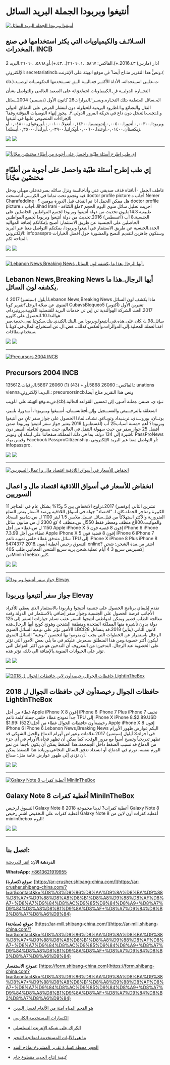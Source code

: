 # أنتيغوا وبربودا الجملة البريد السائل

<a href="https://swt.shibang-china.com/?l=ar&img&k=%D8%A3%D9%86%D8%AA%D9%8A%D8%BA%D9%88%D8%A7+%D9%88%D8%A8%D8%B1%D8%A8%D9%88%D8%AF%D8%A7+%D8%A7%D9%84%D8%AC%D9%85%D9%84%D8%A9+%D8%A7%D9%84%D8%A8%D8%B1%D9%8A%D8%AF+%D8%A7%D9%84%D8%B3%D8%A7%D8%A6%D9%84" target="_blank">![أنتيغوا وبربودا الجملة البريد السائل](http://static.shibang-china.com/all-800x300/659.jpg)</a>

## السـلائـف والكيمياويات التي يكثر استخدامها في صنع المخدرات. INCB
2 آذار (مارس) 2016.٤٣.+).ﺍﻟﻔﺎﻛﺲ: ٥٨٦٧. .٢٦٠٦٠.١(. .٤٣.+).ﺃﻭ.٥٨٦٨. .٢٦٠٦٠.ﺍﻟﱪﻳﺪ ﺍﻹﻟﻜﺘﺮﻭﱐ: secretariatincb.ﻭﻧﺺﱡ ﻫﺬﺍ ﺍﻟﺘﻘﺮﻳﺮ ﻣﺘ.ﺎﺡ ﺃﻳﻀﺎﹰ ﰲ ﻣﻮﻗﻊ ﺍﳍﻴﺌﺔ ﻋﻠﻰ ﺍﻹﻧﺘﺮﻧﺖ.( cb.).ﺕ.ﻋﻠــﻰ ﺍﺳــﺘﺤﺪﺍﺛﻪ، ﺍﻷﺩﺍﺓ ﺍﻷﻛﺜــﺮ ﻓﻌ.ﺎﻟﻴــﺔ ﺍﻟــﱵ ﺗﺴــﺘﺨﺪﻣﻬﺎ ﺍﳊﻜﻮﻣــﺎﺕ ﻟﺮﺻــﺪ ﺍﻟﺘﺠــﺎﺭﺓ ﺍﻟﺪﻭﻟﻴــﺔ ﰲ.ﺍﻟﻜﻴﻤﻴﺎﻭﻳﺎﺕ.ﺍﺠﻤﻟﺪﻭَ.ﻟﺔ ﻋﻠﻰ ﺍﻟﺼﻌﻴﺪ ﺍﻟﻌﺎﳌﻲ ﻭﻟﻠﺘﻮﺍﺻﻞ ﺑﺸﺄﻥ ﺍﳌ.ﺴﺎﺋﻞ ﺍﳌﺘﻌﻠﻘﺔ ﺑﺘﻠﻚ ﺍﻟﺘﺠـﺎﺭﺓ.ﻭﻳﺴـﺮﱡ.ﺍﻟﻘﺭﺍﺭﺍﺕ26 كانون الأول (ديسمبر) 2004.ﺴﺎﺌل ﺍﻟﻨﻘل ﻭﺍﻟﺒﻀﺎﺌﻊ ﻭ.ﺍ.ﻟﻁﺭﻭﺩ ﺍﻟﺒﺭﻴﺩﻴﺔ ﻟﻠﺤﻴﻠﻭﻟﺔ ﺩﻭﻥ ﺍﻨﺘﺸﺎﺭ ﺍﻟﻤﺭﺽ ﻋﻠﻰ ﺍﻟﻨﻁﺎﻕ ﺍﻟﺩﻭﻟﻲ ﻭ.ﻟ.ﺘﺠﻨﺏ.ﺍﻟﺘﺩﺨل ﺩﻭﻥ ﺩﺍﻉ ﻓﻲ ﺤﺭﻜﺔ ﺍﻟﻤﺭﻭﺭ ﺍﻟﺩﻭﻟﻲ.٣. .ﻴﺠﻭﺯ ﺇﻨﻬﺎﺀ ﺍﻟﺘﻭﺼﻴﺎﺕ ﺍﻟﻤﺅﻗﺘﺔ ﻭﻓﻘﺎﹰ ﻟﻺﺠﺭﺍﺀﺍﺕ ﺍﻟﻤﻨﺼﻭﺹ ﻋﻠﻴﻬﺎ ﻓﻲ.ﺃﻨﺘﻴﻐﻭﺍ ﻭﺒﺭﺒﻭﺩﺍ.٠,٠٠٣٠٠.ﺃﻨﺩﻭﺭﺍ.٠,٠٠٥٠٠.ﺇﻨﺩﻭﻨﻴﺴﻴﺎ.٠,١٤٢٠٠.ﺃﻨﻐﻭﻻ.٠,٠٠١٠٠.ﺃﻭﺭﻭﻏﻭﺍﻱ.٠,٠٤٨٠٠.ﺃﻭﺯﺒﻜﺴﺘﺎﻥ.٠,٠١٤٠٠.ﺃﻭﻏﻨﺩﺍ.٠,٠٠٦٠٠.ﺃﻭﻜﺭﺍﻨﻴﺎ.٠,٠٣٩٠٠.ﺃﻴﺭﻟﻨﺩﺍ.٠,٣٥٠٠٠.ﺃﻴﺴﻠﻨﺩﺍ.


<a href="https://whatsapp.shibangsoft.com/WhatsApp.php" target="_blank" title="WhatsApp">![](http://static.shibang-china.com/icon/whatsapp.png)</a> <a href="https://swt.shibang-china.com/?l=ar&icon&k=%D8%A3%D9%86%D8%AA%D9%8A%D8%BA%D9%88%D8%A7+%D9%88%D8%A8%D8%B1%D8%A8%D9%88%D8%AF%D8%A7+%D8%A7%D9%84%D8%AC%D9%85%D9%84%D8%A9+%D8%A7%D9%84%D8%A8%D8%B1%D9%8A%D8%AF+%D8%A7%D9%84%D8%B3%D8%A7%D8%A6%D9%84" target="_blank">![](http://static.shibang-china.com/icon/chat-ar.png)</a>

---

<a href="https://swt.shibang-china.com/?l=ar&img&k=%D8%A3%D9%86%D8%AA%D9%8A%D8%BA%D9%88%D8%A7+%D9%88%D8%A8%D8%B1%D8%A8%D9%88%D8%AF%D8%A7+%D8%A7%D9%84%D8%AC%D9%85%D9%84%D8%A9+%D8%A7%D9%84%D8%A8%D8%B1%D9%8A%D8%AF+%D8%A7%D9%84%D8%B3%D8%A7%D8%A6%D9%84" target="_blank">![إي طب إطرح أسئلة طبّية واحصل على أجوبة من أطبّاء مختصّين مجّاناً](http://static.shibang-china.com/all-800x300/479.jpg)</a>

## إي طب إطرح أسئلة طبّية واحصل على أجوبة من أطبّاء مختصّين مجّاناً
عاطف الجمل &middot; أنافتاة قذف صديقي عني وأناجالسة ونزل سائله بسرعةعلى مهبلي ودخل فيه وتجمع تحت تماما في الكرسي أنامسحت.doctor profile picture.أجاب د.Nemer Charafeddine &middot; هل ممكن الحمل اذا تم القذف قبل الدورة بيومين ؟ doctor profile picture.أجاب د.Jihad Irani &middot; اجريت تحليل سائل منوي اليوم الحجم ٣ملغ الكثافة طبيعية 14.3مليون.تحديث من دولة أنتيغوا وبربودا لجميع المواطنين الحاصلين على الجنسية.8 آب (أغسطس) 2016.تحديث من دولة أنتيغوا وبربودا لجميع المواطنين الحاصلين على الجنسية عن طريق الاستثمار: أصبح بإمكانكم إضافة المواليد الجدد.الجنسية عن طريق الاستثمار في أنتيغوا وبربودا، يمكنكم التواصل معنا عبر البريد الإلكتروني: infopasspro وسنكون جاهزين لتقديم النصح والمشورة حول أفضل الخيارات المتاحة لكم.


<a href="https://whatsapp.shibangsoft.com/WhatsApp.php" target="_blank" title="WhatsApp">![](http://static.shibang-china.com/icon/whatsapp.png)</a> <a href="https://swt.shibang-china.com/?l=ar&icon&k=%D8%A3%D9%86%D8%AA%D9%8A%D8%BA%D9%88%D8%A7+%D9%88%D8%A8%D8%B1%D8%A8%D9%88%D8%AF%D8%A7+%D8%A7%D9%84%D8%AC%D9%85%D9%84%D8%A9+%D8%A7%D9%84%D8%A8%D8%B1%D9%8A%D8%AF+%D8%A7%D9%84%D8%B3%D8%A7%D8%A6%D9%84" target="_blank">![](http://static.shibang-china.com/icon/chat-ar.png)</a>

---

<a href="https://swt.shibang-china.com/?l=ar&img&k=%D8%A3%D9%86%D8%AA%D9%8A%D8%BA%D9%88%D8%A7+%D9%88%D8%A8%D8%B1%D8%A8%D9%88%D8%AF%D8%A7+%D8%A7%D9%84%D8%AC%D9%85%D9%84%D8%A9+%D8%A7%D9%84%D8%A8%D8%B1%D9%8A%D8%AF+%D8%A7%D9%84%D8%B3%D8%A7%D8%A6%D9%84" target="_blank">![Lebanon News,Breaking News أيها الرجال.هذا ما يكشفه لون السائل.](http://static.shibang-china.com/all-800x300/1409.jpg)</a>

## Lebanon News,Breaking News أيها الرجال.هذا ما يكشفه لون السائل.
4 أيلول (سبتمبر) 2017.Lebanon News,Breaking News ماذا يكشف لون السائل المنوي عن صحّة الرجل؟تقرير كوبا CubavsBloqueo5 تشرين الأول (أكتوبر) 2017.الغت الشركة الهوالندية تي إين تي خدمات البريد للقنصلية الكوبية.بروتيردام، هوالندا.10.للحصول على كلورو سائل.98.،٪.كان.على.هذه.في.أنتيغوا.وبربودا.من.البنك.الكندي.بنك.سكوتيا.نفى.خدمة.صرافة.العملة.المحلية.إلى.الدوالرات.والعكس.كذلك.،.فض.ال.عن.استخراج.المال.في.كوبا.باستخدام.بطاقات.


<a href="https://whatsapp.shibangsoft.com/WhatsApp.php" target="_blank" title="WhatsApp">![](http://static.shibang-china.com/icon/whatsapp.png)</a> <a href="https://swt.shibang-china.com/?l=ar&icon&k=%D8%A3%D9%86%D8%AA%D9%8A%D8%BA%D9%88%D8%A7+%D9%88%D8%A8%D8%B1%D8%A8%D9%88%D8%AF%D8%A7+%D8%A7%D9%84%D8%AC%D9%85%D9%84%D8%A9+%D8%A7%D9%84%D8%A8%D8%B1%D9%8A%D8%AF+%D8%A7%D9%84%D8%B3%D8%A7%D8%A6%D9%84" target="_blank">![](http://static.shibang-china.com/icon/chat-ar.png)</a>

---

<a href="https://swt.shibang-china.com/?l=ar&img&k=%D8%A3%D9%86%D8%AA%D9%8A%D8%BA%D9%88%D8%A7+%D9%88%D8%A8%D8%B1%D8%A8%D9%88%D8%AF%D8%A7+%D8%A7%D9%84%D8%AC%D9%85%D9%84%D8%A9+%D8%A7%D9%84%D8%A8%D8%B1%D9%8A%D8%AF+%D8%A7%D9%84%D8%B3%D8%A7%D8%A6%D9%84" target="_blank">![Precursors 2004 INCB](http://static.shibang-china.com/all-800x300/712.jpg)</a>

## Precursors 2004 INCB
135612.ﺍﻟﻔﺎﻛﺲ.: 26060 5868.ﺃﻭ.+ (43) (1) 26060 5867.ﺍﻟﱪﻗﻴﺎﺕ.: unations vienna.ﺍﻟﱪﻳﺪ.ﺍﻹﻟﻜﺘﺮﻭﱐ.: precursorsincb.ﻭﻧﺺ ﻫﺬﺍ ﺍﻟﺘﻘﺮﻳﺮ ﻣﺘﺎﺡ ﺃﻳﻀﺎ ﰲ.ﻣ.ﻮﻗﻊ.ﺍﳍﻴﺌﺔ.ﻋﻠﻰ ﺍ.ﻟﻮﻳﺐ.(cb).ﺗـﺆﺩ ﻱ، ﺿـﻤﻦ ﲨﻠـﺔ ﺃﻣـﻮﺭ، ﺇﱃ ﲢﺴﲔ ﺍﻟﻘﻮﺍﻋﺪ ﺍﳊﺎﻟﻴﺔ ﺍﳌﺘﻌﻠﻘﺔ.ﺑﺎﻟﺘﺮﺧـــﻴﺺ ﻭﺍﻟﺘﺴـــﺠﻴﻞ ﻭﺇﱃ.ﺃﻓﻐﺎﻧﺴــﺘﺎﻥ، ﺃﻧﺘــﻴﻐﻮﺍ ﻭﺑــﺮﺑﻮﺩﺍ، ﺃﻧــﺪﻭﺭﺍ، ﺑﻠــﻴﺰ، ﺑﻮﺗــﺎﻥ، ﺑﻮﺭﻭﻧــﺪﻱ،.ﺗﺮﻳﻨـﻴﺪﺍﺩ ﻭﺗﻮﺑـﺎﻏﻮ، ﺗﺸـﺎﺩ،.لماذا الحصول على جواز سفر ثانٍ من أنتيغوا وبربودا؟ أهم خمسة أسباب25 آب (أغسطس) 2016.يعتبر جواز سفر أنتيغوا وبربودا ضمن أفضل 25 جواز سفر من حيث سهولة التنقل في العالم، حيث يسمح لحامله السفر دون تأشيرة إلى 134 دولة، بما في ذلك المملكة.صفحاتنا على لينكد إن وتويتر PassProNews وفيس بوك Facebook PassproCitizenship، أو التواصل معنا عبر البريد الإلكتروني: infopasspro.


<a href="https://whatsapp.shibangsoft.com/WhatsApp.php" target="_blank" title="WhatsApp">![](http://static.shibang-china.com/icon/whatsapp.png)</a> <a href="https://swt.shibang-china.com/?l=ar&icon&k=%D8%A3%D9%86%D8%AA%D9%8A%D8%BA%D9%88%D8%A7+%D9%88%D8%A8%D8%B1%D8%A8%D9%88%D8%AF%D8%A7+%D8%A7%D9%84%D8%AC%D9%85%D9%84%D8%A9+%D8%A7%D9%84%D8%A8%D8%B1%D9%8A%D8%AF+%D8%A7%D9%84%D8%B3%D8%A7%D8%A6%D9%84" target="_blank">![](http://static.shibang-china.com/icon/chat-ar.png)</a>

---

<a href="https://swt.shibang-china.com/?l=ar&img&k=%D8%A3%D9%86%D8%AA%D9%8A%D8%BA%D9%88%D8%A7+%D9%88%D8%A8%D8%B1%D8%A8%D9%88%D8%AF%D8%A7+%D8%A7%D9%84%D8%AC%D9%85%D9%84%D8%A9+%D8%A7%D9%84%D8%A8%D8%B1%D9%8A%D8%AF+%D8%A7%D9%84%D8%B3%D8%A7%D8%A6%D9%84" target="_blank">![انخفاض للأسعار في أسواق اللاذقية اقتصاد مال و اعمال السوريين](http://static.shibang-china.com/all-800x300/1251.jpg)</a>

## انخفاض للأسعار في أسواق اللاذقية اقتصاد مال و اعمال السوريين
11 تشرين الثاني (نوفمبر) 2017.تراوح الانخفاض بين 5 و15% بشكل عام في المتاجر الكبيرة ومتاجر الجملة.كان لـ &quot;اقتصاد&quot; جولة في أسواق اللاذقية ورصد لأسعار بعض السلع الضرورية والأكثر استهلاكاً من قبل.سائل غسيل ملابس 1،5 ليتر 1100 ل س.شامبو السجاد والموكيت.800غ منظف ومعطر فقط 550ل.س.منظف 4 كغ 2300 ل س.صابون سائل 1150 ل س.غطاء من أجل Apple iPhone X إفون 8 قضية فون 5 iPhone 6 iPhone 7.3.99 غطاء من أجل Apple iPhone X إفون 8 قضية فون 5 iPhone 6 iPhone 7 سائل متدفق غطاء خلفي تمويه ناعم TPU إلى iPhone X iPhone 8 Plus iPhone 8 5474377 2018.التسوق رخيص أغطية أيفون online? اشترِ من.مدة الشحن: شحن إكسبريس سريع 3 4 أيام عملية.شحن بريد سريع الشحن المجانيي طلب $40 منMiniInTheBox.كثير.


<a href="https://whatsapp.shibangsoft.com/WhatsApp.php" target="_blank" title="WhatsApp">![](http://static.shibang-china.com/icon/whatsapp.png)</a> <a href="https://swt.shibang-china.com/?l=ar&icon&k=%D8%A3%D9%86%D8%AA%D9%8A%D8%BA%D9%88%D8%A7+%D9%88%D8%A8%D8%B1%D8%A8%D9%88%D8%AF%D8%A7+%D8%A7%D9%84%D8%AC%D9%85%D9%84%D8%A9+%D8%A7%D9%84%D8%A8%D8%B1%D9%8A%D8%AF+%D8%A7%D9%84%D8%B3%D8%A7%D8%A6%D9%84" target="_blank">![](http://static.shibang-china.com/icon/chat-ar.png)</a>

---

<a href="https://swt.shibang-china.com/?l=ar&img&k=%D8%A3%D9%86%D8%AA%D9%8A%D8%BA%D9%88%D8%A7+%D9%88%D8%A8%D8%B1%D8%A8%D9%88%D8%AF%D8%A7+%D8%A7%D9%84%D8%AC%D9%85%D9%84%D8%A9+%D8%A7%D9%84%D8%A8%D8%B1%D9%8A%D8%AF+%D8%A7%D9%84%D8%B3%D8%A7%D8%A6%D9%84" target="_blank">![جواز سفر أنتيغوا وبربودا Elevay](http://static.shibang-china.com/all-800x300/771.jpg)</a>

## جواز سفر أنتيغوا وبربودا Elevay
تقدم إيليفاي برنامج الحصول على جنسية أنتيجوا وباربودا بالاستثمار الذي يعطي للأفراد الأجانب فرصة الحصول على الجنسية وجواز سفر إضافي بالاستثمار في الدولة.وقت معالجة الطلب قصير ويمكن لمواطني أنتيجوا السفر عقب تسلم جوازات السفر إلى 125 دولة بدون تأشيرة منها المملكة المتحدة ومنطقة الشنجن وهونج كونج.أيها الرجال.هذه الأمور تؤثر على نوعية السائل المنوي! LBCI28 كانون الثاني (يناير) 2018.قد يتساءل الرجال باستمرار عن الخطوات التي يجب أن يقوموا بها لتحسين &quot;نوعية&quot; السائل المنوي ليكون أكثر خصوبة.ومن هذا المنطلق سنعرض عليكم في ما يلي بعض الأمور التي تؤثر على الخصوبة عند الرجال. التدخين: من المعروف أن التدخين هو من أكثر العوامل التي تؤثر على الحيوانات المنوية.بالإضافة الى ذلك، تؤثر هذه.


<a href="https://whatsapp.shibangsoft.com/WhatsApp.php" target="_blank" title="WhatsApp">![](http://static.shibang-china.com/icon/whatsapp.png)</a> <a href="https://swt.shibang-china.com/?l=ar&icon&k=%D8%A3%D9%86%D8%AA%D9%8A%D8%BA%D9%88%D8%A7+%D9%88%D8%A8%D8%B1%D8%A8%D9%88%D8%AF%D8%A7+%D8%A7%D9%84%D8%AC%D9%85%D9%84%D8%A9+%D8%A7%D9%84%D8%A8%D8%B1%D9%8A%D8%AF+%D8%A7%D9%84%D8%B3%D8%A7%D8%A6%D9%84" target="_blank">![](http://static.shibang-china.com/icon/chat-ar.png)</a>

---

<a href="https://swt.shibang-china.com/?l=ar&img&k=%D8%A3%D9%86%D8%AA%D9%8A%D8%BA%D9%88%D8%A7+%D9%88%D8%A8%D8%B1%D8%A8%D9%88%D8%AF%D8%A7+%D8%A7%D9%84%D8%AC%D9%85%D9%84%D8%A9+%D8%A7%D9%84%D8%A8%D8%B1%D9%8A%D8%AF+%D8%A7%D9%84%D8%B3%D8%A7%D8%A6%D9%84" target="_blank">![حافظات الجوال رخيصةأون لاين حافظات الجوال ل 2018 LightInTheBox](http://static.shibang-china.com/all-800x300/494.jpg)</a>

## حافظات الجوال رخيصةأون لاين حافظات الجوال ل 2018 LightInTheBox
غطاء من أجل Apple iPhone X إفون 8 iPhone 6 iPhone 7 Plus iPhone 7 نحيف جداً نموذج غطاء خلفي جملة كلمة ناعم TPU إلى iPhone X iPhone 8.$2.89.USD $1.99: (522).رخيصةأون حافظات الجوال غطاء من أجل Apple iPhone X إفون 8 iPhone 6 iPhone 6.Lebanon News,Breaking News اليكم عوارض ظهور الأورام في أجزاء.3 أيلول (سبتمبر) 2017.علامات وعوراض أورام الدماغ والحبل الشوكي قد تظهر تدريجياً وتصبح أسوأ مع مرور الوقت، كما يمكن أن تظهر فجأة.الأورام في أي جزء من الدماغ قد تسبب الضغط داخل الجمجمة.هذا الضغط يمكن أن يكون ناجماً عن نمو الورم نفسه، تورم في الدماغ، أو انسداد تدفق السائل النخاعي.وزيادة هذا الضغط يمكن أن تؤدي إلى ظهور عوارض عامة مثل: صداع.


<a href="https://whatsapp.shibangsoft.com/WhatsApp.php" target="_blank" title="WhatsApp">![](http://static.shibang-china.com/icon/whatsapp.png)</a> <a href="https://swt.shibang-china.com/?l=ar&icon&k=%D8%A3%D9%86%D8%AA%D9%8A%D8%BA%D9%88%D8%A7+%D9%88%D8%A8%D8%B1%D8%A8%D9%88%D8%AF%D8%A7+%D8%A7%D9%84%D8%AC%D9%85%D9%84%D8%A9+%D8%A7%D9%84%D8%A8%D8%B1%D9%8A%D8%AF+%D8%A7%D9%84%D8%B3%D8%A7%D8%A6%D9%84" target="_blank">![](http://static.shibang-china.com/icon/chat-ar.png)</a>

---

<a href="https://swt.shibang-china.com/?l=ar&img&k=%D8%A3%D9%86%D8%AA%D9%8A%D8%BA%D9%88%D8%A7+%D9%88%D8%A8%D8%B1%D8%A8%D9%88%D8%AF%D8%A7+%D8%A7%D9%84%D8%AC%D9%85%D9%84%D8%A9+%D8%A7%D9%84%D8%A8%D8%B1%D9%8A%D8%AF+%D8%A7%D9%84%D8%B3%D8%A7%D8%A6%D9%84" target="_blank">![Galaxy Note 8 أغطية كفرات MiniInTheBox](http://static.shibang-china.com/all-800x300/168.jpg)</a>

## Galaxy Note 8 أغطية كفرات MiniInTheBox
التسوق لرخيص Galaxy Note 8 أغطية كفرات? لدينا مجموعة 2018 Galaxy Note 8 أغطية كفرات على التخفيض.اشترِ رخيص Galaxy Note 8 أغطية كفرات أون لاين من miniinthebox اليوم!

<a href="https://whatsapp.shibangsoft.com/WhatsApp.php" target="_blank" title="WhatsApp">![](http://static.shibang-china.com/icon/whatsapp.png)</a> <a href="https://swt.shibang-china.com/?l=ar&icon&k=%D8%A3%D9%86%D8%AA%D9%8A%D8%BA%D9%88%D8%A7+%D9%88%D8%A8%D8%B1%D8%A8%D9%88%D8%AF%D8%A7+%D8%A7%D9%84%D8%AC%D9%85%D9%84%D8%A9+%D8%A7%D9%84%D8%A8%D8%B1%D9%8A%D8%AF+%D8%A7%D9%84%D8%B3%D8%A7%D8%A6%D9%84" target="_blank">![](http://static.shibang-china.com/icon/chat-ar.png)</a>

---
## اتصل بنا:

**الدردشة الآن:** [انقر للدردشة](https://swt.shibang-china.com?l=ar&contact&k=%D8%A3%D9%86%D8%AA%D9%8A%D8%BA%D9%88%D8%A7+%D9%88%D8%A8%D8%B1%D8%A8%D9%88%D8%AF%D8%A7+%D8%A7%D9%84%D8%AC%D9%85%D9%84%D8%A9+%D8%A7%D9%84%D8%A8%D8%B1%D9%8A%D8%AF+%D8%A7%D9%84%D8%B3%D8%A7%D8%A6%D9%84)

**WhatsApp:**  [+8613621919955](https://whatsapp.shibangsoft.com/WhatsApp.php)

**موقع (كسارة):** [https://ar-crusher.shibang-china.com/](https://ar-crusher.shibang-china.com/?l=ar&contact&k=%D8%A3%D9%86%D8%AA%D9%8A%D8%BA%D9%88%D8%A7+%D9%88%D8%A8%D8%B1%D8%A8%D9%88%D8%AF%D8%A7+%D8%A7%D9%84%D8%AC%D9%85%D9%84%D8%A9+%D8%A7%D9%84%D8%A8%D8%B1%D9%8A%D8%AF+%D8%A7%D9%84%D8%B3%D8%A7%D8%A6%D9%84)

**موقع (مطحنة):** [https://ar-mill.shibang-china.com/](https://ar-mill.shibang-china.com/?l=ar&contact&k=%D8%A3%D9%86%D8%AA%D9%8A%D8%BA%D9%88%D8%A7+%D9%88%D8%A8%D8%B1%D8%A8%D9%88%D8%AF%D8%A7+%D8%A7%D9%84%D8%AC%D9%85%D9%84%D8%A9+%D8%A7%D9%84%D8%A8%D8%B1%D9%8A%D8%AF+%D8%A7%D9%84%D8%B3%D8%A7%D8%A6%D9%84)

**نموذج الاستفسار:** [https://form.shibang-china.com](https://form.shibang-china.com?l=ar&contact&k=%D8%A3%D9%86%D8%AA%D9%8A%D8%BA%D9%88%D8%A7+%D9%88%D8%A8%D8%B1%D8%A8%D9%88%D8%AF%D8%A7+%D8%A7%D9%84%D8%AC%D9%85%D9%84%D8%A9+%D8%A7%D9%84%D8%A8%D8%B1%D9%8A%D8%AF+%D8%A7%D9%84%D8%B3%D8%A7%D8%A6%D9%84)

* [هو الفحم المياه آمنة من الألغام لغسل اليدين](../30/%D9%87%D9%88%20%D8%A7%D9%84%D9%81%D8%AD%D9%85%20%D8%A7%D9%84%D9%85%D9%8A%D8%A7%D9%87%20%D8%A2%D9%85%D9%86%D8%A9%20%D9%85%D9%86%20%D8%A7%D9%84%D8%A3%D9%84%D8%BA%D8%A7%D9%85%20%D9%84%D8%BA%D8%B3%D9%84%20%D8%A7%D9%84%D9%8A%D8%AF%D9%8A%D9%86.md)

* [الكسارات المستخدمة الكاريبي](../27/%D8%A7%D9%84%D9%83%D8%B3%D8%A7%D8%B1%D8%A7%D8%AA%20%D8%A7%D9%84%D9%85%D8%B3%D8%AA%D8%AE%D8%AF%D9%85%D8%A9%20%D8%A7%D9%84%D9%83%D8%A7%D8%B1%D9%8A%D8%A8%D9%8A.md)

* [الكراك على شبكة الإنترنت التسلسلي](../30/%D8%A7%D9%84%D9%83%D8%B1%D8%A7%D9%83%20%D8%B9%D9%84%D9%89%20%D8%B4%D8%A8%D9%83%D8%A9%20%D8%A7%D9%84%D8%A5%D9%86%D8%AA%D8%B1%D9%86%D8%AA%20%D8%A7%D9%84%D8%AA%D8%B3%D9%84%D8%B3%D9%84%D9%8A.md)

* [ما هي الآليات المستخدمة لمعالجة الفحم](../28/%D9%85%D8%A7%20%D9%87%D9%8A%20%D8%A7%D9%84%D8%A2%D9%84%D9%8A%D8%A7%D8%AA%20%D8%A7%D9%84%D9%85%D8%B3%D8%AA%D8%AE%D8%AF%D9%85%D8%A9%20%D9%84%D9%85%D8%B9%D8%A7%D9%84%D8%AC%D8%A9%20%D8%A7%D9%84%D9%81%D8%AD%D9%85.md)

* [الحجر محطة كسارة تقرير المشروع نماذج الهند](../27/%D8%A7%D9%84%D8%AD%D8%AC%D8%B1%20%D9%85%D8%AD%D8%B7%D8%A9%20%D9%83%D8%B3%D8%A7%D8%B1%D8%A9%20%D8%AA%D9%82%D8%B1%D9%8A%D8%B1%20%D8%A7%D9%84%D9%85%D8%B4%D8%B1%D9%88%D8%B9%20%D9%86%D9%85%D8%A7%D8%B0%D8%AC%20%D8%A7%D9%84%D9%87%D9%86%D8%AF.md)

* [كيفية إنتاج الحديد مقطوع خام](../28/%D9%83%D9%8A%D9%81%D9%8A%D8%A9%20%D8%A5%D9%86%D8%AA%D8%A7%D8%AC%20%D8%A7%D9%84%D8%AD%D8%AF%D9%8A%D8%AF%20%D9%85%D9%82%D8%B7%D9%88%D8%B9%20%D8%AE%D8%A7%D9%85.md)